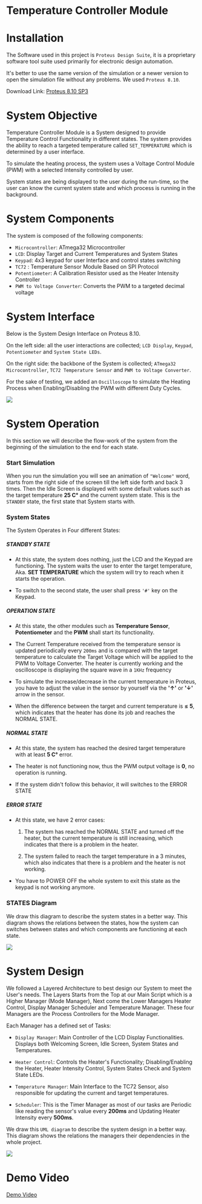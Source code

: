 # Temperature Controller Module

<!-- Installation -->
<h1 id="installation">Installation</h1>

The Software used in this project is `Proteus Design Suite`, it is a proprietary software tool suite used primarily for electronic design automation.

It's better to use the same version of the simulation or a newer version to open the simulation file without any problems. We used `Proteus 8.10`.

Download Link:
<a href="https://1337x.to/torrent/4617068/Proteus-Professional-v8-10-SP3-Build-29560-Pre-Cracked-CracksHash/
" target="_blank">Proteus 8.10 SP3</a>

<!-- System Objective -->
<h1 id="system-objective">System Objective</h1>

Temperature Controller Module is a System designed to provide Temperature Control Functionality in different states. The system provides the ability to reach a targeted temperature called `SET_TEMPERATURE` which is determined by a user interface.

To simulate the heating process, the system uses a Voltage Control Module (PWM) with a selected Intensity controlled by user.

System states are being displayed to the user during the run-time, so the user can know the current system state and which process is running in the background.

<!-- System Components -->
<h1 id="system-components">System Components</h1>

The system is composed of the following components:
- `Microcontroller`: ATmega32 Microcontroller
- `LCD`: Display Target and Current Temperatures and System States
- `Keypad`: 4x3 keypad for user Interface and control states switching
- `TC72` : Temperature Sensor Module Based on SPI Protocol
- `Potentiometer`: A Calibration Resistor used as the Heater Intensity Controller
- `PWM to Voltage Converter`: Converts the PWM to a targeted decimal voltage

<!-- System Interface -->
<h1 id="system-interface">System Interface</h1>

Below is the System Design Interface on Proteus 8.10.

On the left side: all the user interactions are collected; `LCD Display`, `Keypad`, `Potentiometer` and `System State LEDs`. 

On the right side: the backbone of the System is collected; `ATmega32 Microcontroller`, `TC72 Temperature Sensor` and `PWM to Voltage Converter`. 

For the sake of testing, we added an `Oscilloscope` to simulate the Heating Process when Enabling/Disabling the PWM with different Duty Cycles.

<img src="resources/System_Simulation.png"/>

<!-- System Operation -->
<h1 id="system-operation">System Operation</h1>

In this section we will describe the flow-work of the system from the beginning of the simulation to the end for each state.

<h3>Start Simulation</h3>

When you run the simulation you will see an animation of `"Welcome"` word, starts from the right side of the screen till the left side forth and back 3 times. Then the Idle Screen is displayed with some default values such as the target temperature **25 C&deg;** and the current system state. This is the `STANDBY` state, the first state that System starts with.

<h3>System States</h3>

The System Operates in Four different States: 

<h5>STANDBY STATE</h5>

- At this state, the system does nothing, just the LCD and the Keypad are functioning. The system waits the user to enter the target temperature, Aka. **SET TEMPERATURE** which the system will try to reach when it starts the operation.

- To switch to the second state, the user shall press `'#'` key on the Keypad.

<h5>OPERATION STATE</h5>

- At this state, the other modules such as **Temperature Sensor**, **Potentiometer** and the **PWM** shall start its functionality.

- The Current Temperature received from the temperature sensor is updated periodically every `200ms` and is compared with the target temperature to calculate the Target Voltage which will be applied to the PWM to Voltage Converter. The heater is currently working and the oscilloscope is displaying the square wave in a `1KHz` frequency 

- To simulate the increase/decrease in the current temperature in Proteus, you have to adjust the value in the sensor by yourself via the  **'&#8593;'** or **'&#8595;'** arrow in the sensor.

- When the difference between the target and current temperature is **&leq;** **5**, which indicates that the heater has done its job and reaches the NORMAL STATE. 

<h5>NORMAL STATE</h5>

- At this state, the system has reached the desired target temperature with at least **5 C&deg;** error.

- The heater is not functioning now, thus the PWM output voltage is **0**, no operation is running.

- If the system didn't follow this behavior, it will switches to the ERROR STATE

<h5>ERROR STATE</h5>

- At this state, we have 2 error cases:
    1. The system has reached the NORMAL STATE and turned off the heater, but the current temperature is still increasing, which indicates that there is a problem in the heater. 
    
    2. The system failed to reach the target temperature in a 3 minutes, which also indicates that there is a problem and the heater is not working.
    
- You have to POWER OFF the whole system to exit this state as the keypad is not working anymore.


<h3>STATES Diagram</h3>

We draw this diagram to describe the system states in a better way. This diagram shows the relations between the states, how the system can switches between states and which components are functioning at each state. 

<img src="resources/System_States_Diagram.png"/>


<!-- System Design -->
<h1 id="system-design">System Design</h1>

We followed a Layered Architecture to best design our System to meet the User's needs. The Layers Starts from the Top at our Main Script which is a Higher Manager (Mode Manager), Next come the Lower Managers Heater Control, Display Manager Scheduler and Temperature Manager. These four Managers are the Process Controllers for the Mode Manager.

Each Manager has a defined set of Tasks:

- `Display Manager`: Main Controller of the LCD Display Functionalities. Displays both Welcoming Screen, Idle Screen, System States and Temperatures.

- `Heater Control`: Controls the Heater's Functionality; Disabling/Enabling the Heater, Heater Intensity Control, System States Check and System State LEDs.

- `Temperature Manager`: Main Interface to the TC72 Sensor, also responsible for updating the current and target temperatures.

- `Scheduler`: This is the Timer Manager as most of our tasks are Periodic like reading the sensor's value every **200ms** and Updating Heater Intensity every **500ms**.

We draw this `UML diagram` to describe the system design in a better way. This diagram shows the relations the managers their dependencies in the whole project.

<img src="resources/System_Design.png" />

<!-- Demo Video -->
<h1 id="demo-video">Demo Video</h1>

<a href="https://www.youtube.com/watch?v=IQxDjfwDjPM" target="_blank">Demo Video</a>